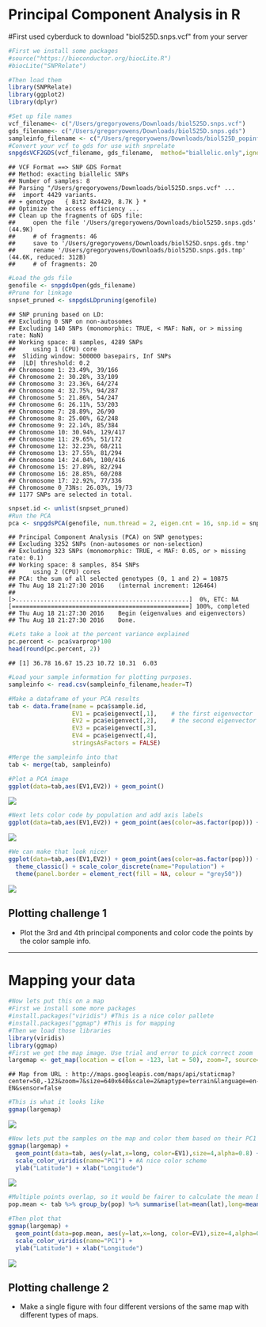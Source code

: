 # Principal Component Analysis in R

#First used cyberduck to download "biol525D.snps.vcf" from your server

``` r
#First we install some packages
#source("https://bioconductor.org/biocLite.R")
#biocLite("SNPRelate")

#Then load them
library(SNPRelate)
library(ggplot2)
library(dplyr)
```

``` r
#Set up file names
vcf_filename<- c("/Users/gregoryowens/Downloads/biol525D.snps.vcf")
gds_filename<- c("/Users/gregoryowens/Downloads/biol525D.snps.gds")
sampleinfo_filename <- c("/Users/gregoryowens/Downloads/biol525D_popinfo.csv")
#Convert your vcf to gds for use with snprelate
snpgdsVCF2GDS(vcf_filename, gds_filename,  method="biallelic.only",ignore.chr.prefix="Ha")
```

    ## VCF Format ==> SNP GDS Format
    ## Method: exacting biallelic SNPs
    ## Number of samples: 8
    ## Parsing "/Users/gregoryowens/Downloads/biol525D.snps.vcf" ...
    ##  import 4429 variants.
    ## + genotype   { Bit2 8x4429, 8.7K } *
    ## Optimize the access efficiency ...
    ## Clean up the fragments of GDS file:
    ##     open the file '/Users/gregoryowens/Downloads/biol525D.snps.gds' (44.9K)
    ##     # of fragments: 46
    ##     save to '/Users/gregoryowens/Downloads/biol525D.snps.gds.tmp'
    ##     rename '/Users/gregoryowens/Downloads/biol525D.snps.gds.tmp' (44.6K, reduced: 312B)
    ##     # of fragments: 20

``` r
#Load the gds file
genofile <- snpgdsOpen(gds_filename)
#Prune for linkage
snpset_pruned <- snpgdsLDpruning(genofile)
```

    ## SNP pruning based on LD:
    ## Excluding 0 SNP on non-autosomes
    ## Excluding 140 SNPs (monomorphic: TRUE, < MAF: NaN, or > missing rate: NaN)
    ## Working space: 8 samples, 4289 SNPs
    ##     using 1 (CPU) core
    ##  Sliding window: 500000 basepairs, Inf SNPs
    ##  |LD| threshold: 0.2
    ## Chromosome 1: 23.49%, 39/166
    ## Chromosome 2: 30.28%, 33/109
    ## Chromosome 3: 23.36%, 64/274
    ## Chromosome 4: 32.75%, 94/287
    ## Chromosome 5: 21.86%, 54/247
    ## Chromosome 6: 26.11%, 53/203
    ## Chromosome 7: 28.89%, 26/90
    ## Chromosome 8: 25.00%, 62/248
    ## Chromosome 9: 22.14%, 85/384
    ## Chromosome 10: 30.94%, 129/417
    ## Chromosome 11: 29.65%, 51/172
    ## Chromosome 12: 32.23%, 68/211
    ## Chromosome 13: 27.55%, 81/294
    ## Chromosome 14: 24.04%, 100/416
    ## Chromosome 15: 27.89%, 82/294
    ## Chromosome 16: 28.85%, 60/208
    ## Chromosome 17: 22.92%, 77/336
    ## Chromosome 0_73Ns: 26.03%, 19/73
    ## 1177 SNPs are selected in total.

``` r
snpset.id <- unlist(snpset_pruned)
#Run the PCA
pca <- snpgdsPCA(genofile, num.thread = 2, eigen.cnt = 16, snp.id = snpset.id, missing.rate = 0.10, maf = 0.05)
```

    ## Principal Component Analysis (PCA) on SNP genotypes:
    ## Excluding 3252 SNPs (non-autosomes or non-selection)
    ## Excluding 323 SNPs (monomorphic: TRUE, < MAF: 0.05, or > missing rate: 0.1)
    ## Working space: 8 samples, 854 SNPs
    ##     using 2 (CPU) cores
    ## PCA: the sum of all selected genotypes (0, 1 and 2) = 10875
    ## Thu Aug 18 21:27:30 2016    (internal increment: 126464)
    ## 
    [>.................................................]  0%, ETC: NA    
    [==================================================] 100%, completed  
    ## Thu Aug 18 21:27:30 2016    Begin (eigenvalues and eigenvectors)
    ## Thu Aug 18 21:27:30 2016    Done.

``` r
#Lets take a look at the percent variance explained
pc.percent <- pca$varprop*100
head(round(pc.percent, 2))
```

    ## [1] 36.78 16.67 15.23 10.72 10.31  6.03

``` r
#Load your sample information for plotting purposes.
sampleinfo <- read.csv(sampleinfo_filename,header=T)

#Make a dataframe of your PCA results
tab <- data.frame(name = pca$sample.id,
                  EV1 = pca$eigenvect[,1],    # the first eigenvector
                  EV2 = pca$eigenvect[,2],    # the second eigenvector
                  EV3 = pca$eigenvect[,3],
                  EV4 = pca$eigenvect[,4],
                  stringsAsFactors = FALSE)

#Merge the sampleinfo into that
tab <- merge(tab, sampleinfo)

#Plot a PCA image
ggplot(data=tab,aes(EV1,EV2)) + geom_point()
```

![](figure/pca1-1.png)

``` r
#Next lets color code by population and add axis labels
ggplot(data=tab,aes(EV1,EV2)) + geom_point(aes(color=as.factor(pop))) + ylab("Principal component 2") + xlab("Principal component 1")
```

![](figure/pca1-2.png)

``` r
#We can make that look nicer
ggplot(data=tab,aes(EV1,EV2)) + geom_point(aes(color=as.factor(pop))) + ylab("Principal component 2") + xlab("Principal component 1") +
  theme_classic() + scale_color_discrete(name="Population") +
  theme(panel.border = element_rect(fill = NA, colour = "grey50")) 
```

![](figure/pca1-3.png)

Plotting challenge 1
--------------------

-   Plot the 3rd and 4th principal components and color code the points by the color sample info.

------------------------------------------------------------------------

Mapping your data
=================

``` r
#Now lets put this on a map
#First we install some more packages
#install.packages("viridis") #This is a nice color pallete
#install.packages("ggmap") #This is for mapping
#Then we load those libraries
library(viridis)
library(ggmap)
#First we get the map image. Use trial and error to pick correct zoom
largemap <- get_map(location = c(lon = -123, lat = 50), zoom=7, source="google", maptype="terrain")
```

    ## Map from URL : http://maps.googleapis.com/maps/api/staticmap?center=50,-123&zoom=7&size=640x640&scale=2&maptype=terrain&language=en-EN&sensor=false

``` r
#This is what it looks like
ggmap(largemap) 
```

![](figure/pca2-1.png)

``` r
#Now lets put the samples on the map and color them based on their PC1 score
ggmap(largemap) +  
  geom_point(data=tab, aes(y=lat,x=long, color=EV1),size=4,alpha=0.8) +
  scale_color_viridis(name="PC1") + #A nice color scheme
  ylab("Latitude") + xlab("Longitude")
```

![](figure/pca2-2.png)

``` r
#Multiple points overlap, so it would be fairer to calculate the mean by population, and we can do that using dplyr
pop.mean <- tab %>% group_by(pop) %>% summarise(lat=mean(lat),long=mean(long),EV1=mean(EV1))

#Then plot that
ggmap(largemap) +  
  geom_point(data=pop.mean, aes(y=lat,x=long, color=EV1),size=4,alpha=0.8) +
  scale_color_viridis(name="PC1") +
  ylab("Latitude") + xlab("Longitude")
```

![](figure/pca2-3.png)

Plotting challenge 2
--------------------

-   Make a single figure with four different versions of the same map with different types of maps.
